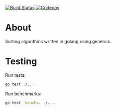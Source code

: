 [![Build Status](https://img.shields.io/github/workflow/status/benfrisbie/go-sorting-algorithms/test?label=test&logo=github&style=flat-square)](https://github.com/benfrisbie/go-sorting-algorithms/actions?workflow=test)
[![Codecov](https://img.shields.io/codecov/c/github/benfrisbie/go-sorting-algorithms?logo=codecov&style=flat-square)](https://codecov.io/gh/benfrisbie/go-sorting-algorithms)

# About
Sorting algorithms written in golang using generics.

# Testing
Run tests:
```bash
go test ./...
```

Run benchmarks:
```bash
go test -bench=. ./...
```